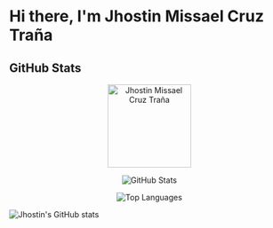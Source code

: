 # Hi there, I'm Jhostin Missael Cruz Traña

## GitHub Stats

<p align="center">
  <img src="https://avatars.githubusercontent.com/u/jhostindelaT?v=4" alt="Jhostin Missael Cruz Traña" width="150"/>
</p>

<!-- GitHub Stats -->
<p align="center">
  <img src="https://github-readme-stats.vercel.app/api?username=jhostindelaT&show_icons=true&count_private=true&include_all_commits=true&hide_title=true&theme=radical" alt="GitHub Stats"/>
</p>

<!-- Top Languages -->
<p align="center">
  <img src="https://github-readme-stats.vercel.app/api/top-langs/?username=jhostindelaT&layout=compact&hide_title=true&theme=radical" alt="Top Languages"/>
</p>

![Jhostin's GitHub stats](https://github-readme-stats.vercel.app/api?username=jhostindelaT&show_icons=true&count_private=true&include_all_commits=true&hide=prs&theme=radical&api_token=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)
